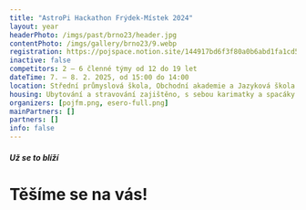```yaml
---
title: "AstroPi Hackathon Frýdek-Místek 2024"
layout: year
headerPhoto: /imgs/past/brno23/header.jpg
contentPhoto: /imgs/gallery/brno23/9.webp
registration: https://pojspace.notion.site/144917bd6f3f80a0b6abd1fa1cd5d1b3?pvs=105
inactive: false
competitors: 2 – 6 členné týmy od 12 do 19 let
dateTime: 7. – 8. 2. 2025, od 15:00 do 14:00
location: Střední průmyslová škola, Obchodní akademie a Jazyková škola s právem státní jazykové zkoušky, Frýdek-Místek, 28. října 1598 
housing: Ubytování a stravování zajištěno, s sebou karimatky a spacáky
organizers: [pojfm.png, esero-full.png]
mainPartners: []
partners: []
info: false
---
```


##### Už se to blíží
# Těšíme se na vás!